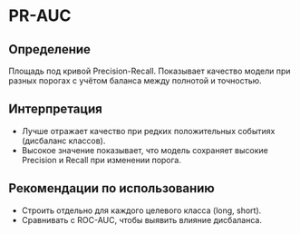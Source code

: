# PR-AUC

## Определение
Площадь под кривой Precision-Recall. Показывает качество модели при разных порогах с учётом баланса между полнотой и точностью.

## Интерпретация
- Лучше отражает качество при редких положительных событиях (дисбаланс классов).
- Высокое значение показывает, что модель сохраняет высокие Precision и Recall при изменении порога.

## Рекомендации по использованию
- Строить отдельно для каждого целевого класса (long, short).
- Сравнивать с ROC-AUC, чтобы выявить влияние дисбаланса.
